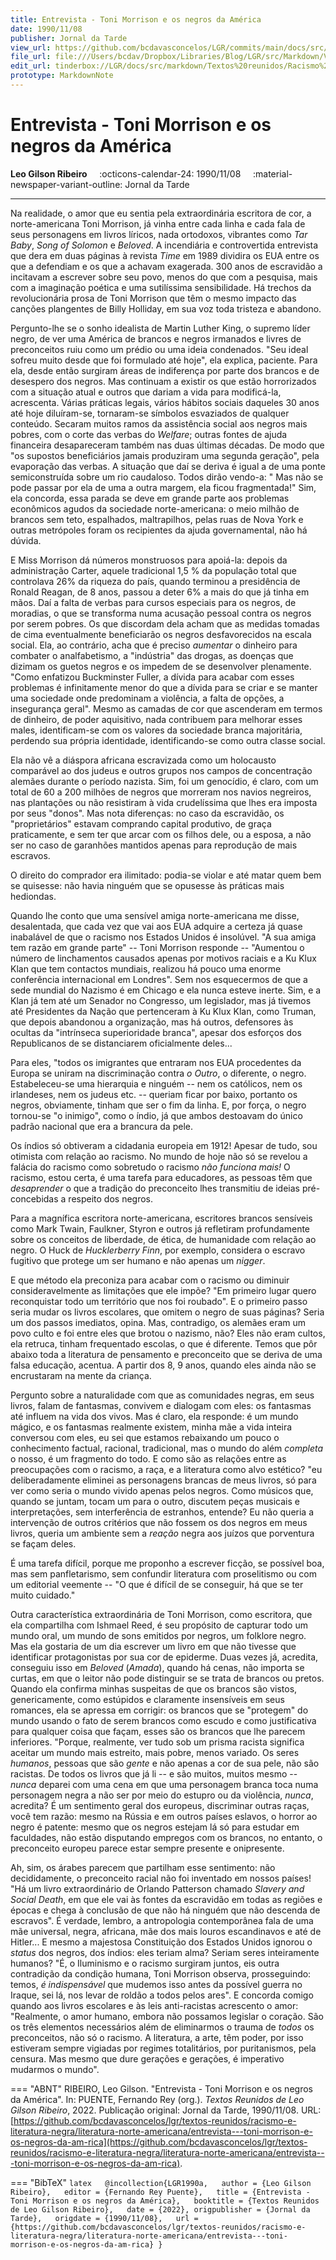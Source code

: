 ```yaml
---
title: Entrevista - Toni Morrison e os negros da América
date: 1990/11/08
publisher: Jornal da Tarde
view_url: https://github.com/bcdavasconcelos/LGR/commits/main/docs/src/markdown/textos-reunidos/racismo-e-literatura-negra/literatura-norte-americana/entrevista---toni-morrison-e-os-negros-da-am-rica.md
file_url: file:///Users/bcdav/Dropbox/Libraries/Blog/LGR/src/Markdown/Vol%201/Literatura%20Norte-americana/Entrevista:%20Toni%20Morrison%20e%20os%20negros%20da%20Ame%CC%81rica.md
edit_url: tinderbox://LGR/docs/src/markdown/Textos%20reunidos/Racismo%20e%20literatura%20negra/Literatura%20Norte-americana?view=outline+select=1658628318
prototype: MarkdownNote
---
```


# Entrevista - Toni Morrison e os negros da América

__Leo Gilson Ribeiro__ &nbsp;&nbsp;&nbsp; :octicons-calendar-24: 1990/11/08 &nbsp;&nbsp;&nbsp; :material-newspaper-variant-outline: Jornal da Tarde  

---

Na realidade, o amor que eu sentia pela extraordinária escritora de cor, a norte-americana Toni Morrison, já vinha entre cada linha e cada fala de seus personagens em livros líricos, nada ortodoxos, vibrantes como *Tar Baby*, *Song of Solomon* e *Beloved*. A incendiária e controvertida entrevista que dera em duas páginas à revista *Time* em 1989 dividira os EUA entre os que a defendiam e os que a achavam exagerada. 300 anos de escravidão a incitavam a escrever sobre seu povo, menos do que com a pesquisa, mais com a imaginação poética e uma sutilíssima sensibilidade. Há trechos da revolucionária prosa de Toni Morrison que têm o mesmo impacto das canções plangentes de Billy Holliday, em sua voz toda tristeza e abandono.

Pergunto-lhe se o sonho idealista de Martin Luther King, o supremo líder negro, de ver uma América de brancos e negros irmanados e livres de preconceitos ruiu como um prédio ou uma ideia condenados. "Seu ideal sofreu muito desde que foi formulado até hoje", ela explica, paciente. Para ela, desde então surgiram áreas de indiferença por parte dos brancos e de desespero dos negros. Mas continuam a existir os que estão horrorizados com a situação atual e outros que dariam a vida para modificá-la, acrescenta. Várias práticas legais, vários hábitos sociais daqueles 30 anos até hoje diluíram-se, tornaram-se símbolos esvaziados de qualquer conteúdo. Secaram muitos ramos da assistência social aos negros mais pobres, com o corte das verbas do *Welfare*; outras fontes de ajuda financeira desapareceram também nas duas últimas décadas. De modo que "os supostos beneficiários jamais produziram uma segunda geração", pela evaporação das verbas. A situação que daí se deriva é igual a de uma ponte semiconstruída sobre um rio caudaloso. Todos dirão vendo-a: " Mas não se pode passar por ela de uma a outra margem, ela ficou fragmentada!" Sim, ela concorda, essa parada se deve em grande parte aos problemas econômicos agudos da sociedade norte-americana: o meio milhão de brancos sem teto, espalhados, maltrapilhos, pelas ruas de Nova York e outras metrópoles foram os recipientes da ajuda governamental, não há dúvida.

E Miss Morrison dá números monstruosos para apoiá-la: depois da administração Carter, aquele tradicional 1,5 % da população total que controlava 26% da riqueza do país, quando terminou a presidência de Ronald Reagan, de 8 anos, passou a deter 6% a mais do que já tinha em mãos. Daí a falta de verbas para cursos especiais para os negros, de moradias, o que se transforma numa acusação pessoal contra os negros por serem pobres. Os que discordam dela acham que as medidas tomadas de cima eventualmente beneficiarão os negros desfavorecidos na escala social. Ela, ao contrário, acha que é preciso *aumentar* o dinheiro para combater o analfabetismo, a "indústria" das drogas, as doenças que dizimam os guetos negros e os impedem de se desenvolver plenamente. "Como enfatizou Buckminster Fuller, a dívida para acabar com esses problemas é infinitamente menor do que a dívida para se criar e se manter uma sociedade onde predominam a violência, a falta de opções, a insegurança geral". Mesmo as camadas de cor que ascenderam em termos de dinheiro, de poder aquisitivo, nada contribuem para melhorar esses males, identificam-se com os valores da sociedade branca majoritária, perdendo sua própria identidade, identificando-se como outra classe social.

Ela não vê a diáspora africana escravizada como um holocausto comparável ao dos judeus e outros grupos nos campos de concentração alemães durante o período nazista. Sim, foi um genocídio, é claro, com um total de 60 a 200 milhões de negros que morreram nos navios negreiros, nas plantações ou não resistiram à vida crudelíssima que lhes era imposta por seus "donos". Mas nota diferenças: no caso da escravidão, os "proprietários" estavam comprando capital produtivo, de graça praticamente, e sem ter que arcar com os filhos dele, ou a esposa, a não ser no caso de garanhões mantidos apenas para reprodução de mais escravos.

O direito do comprador era ilimitado: podia-se violar e até matar quem bem se quisesse: não havia ninguém que se opusesse às práticas mais hediondas.

Quando lhe conto que uma sensível amiga norte-americana me disse, desalentada, que cada vez que vai aos EUA adquire a certeza já quase inabalável de que o racismo nos Estados Unidos é insolúvel. "A sua amiga tem razão em grande parte" -- Toni Morrison responde -- "Aumentou o número de linchamentos causados apenas por motivos raciais e a Ku Klux Klan que tem contactos mundiais, realizou há pouco uma enorme conferência internacional em Londres". Sem nos esquecermos de que a sede mundial do Nazismo é em Chicago e ela nunca esteve inerte. Sim, e a Klan já tem até um Senador no Congresso, um legislador, mas já tivemos até Presidentes da Nação que pertenceram à Ku Klux Klan, como Truman, que depois abandonou a organização, mas há outros, defensores às ocultas da "intrínseca superioridade branca", apesar dos esforços dos Republicanos de se distanciarem oficialmente deles\...

Para eles, "todos os imigrantes que entraram nos EUA procedentes da Europa se uniram na discriminação contra *o Outro*, o diferente, o negro. Estabeleceu-se uma hierarquia e ninguém -- nem os católicos, nem os irlandeses, nem os judeus etc. -- queriam ficar por baixo, portanto os negros, obviamente, tinham que ser o fim da linha. E, por força, o negro tornou-se "o inimigo", como o índio, já que ambos destoavam do único padrão nacional que era a brancura da pele.

Os índios só obtiveram a cidadania europeia em 1912! Apesar de tudo, sou otimista com relação ao racismo. No mundo de hoje não só se revelou a falácia do racismo como sobretudo o racismo *não funciona mais!* O racismo, estou certa, é uma tarefa para educadores, as pessoas têm que *desaprender* o que a tradição do preconceito lhes transmitiu de ideias pré-concebidas a respeito dos negros.

Para a magnífica escritora norte-americana, escritores brancos sensíveis como Mark Twain, Faulkner, Styron e outros já refletiram profundamente sobre os conceitos de liberdade, de ética, de humanidade com relação ao negro. O Huck de *Hucklerberry Finn*, por exemplo, considera o escravo fugitivo que protege um ser humano e não apenas um *nigger*.

E que método ela preconiza para acabar com o racismo ou diminuir consideravelmente as limitações que ele impõe? "Em primeiro lugar quero reconquistar todo um território que nos foi roubado". E o primeiro passo seria mudar os livros escolares, que omitem o negro de suas páginas? Seria um dos passos imediatos, opina. Mas, contradigo, os alemães eram um povo culto e foi entre eles que brotou o nazismo, não? Eles não eram cultos, ela retruca, tinham frequentado escolas, o que é diferente. Temos que pôr abaixo toda a literatura de pensamento e preconceito que se deriva de uma falsa educação, acentua. A partir dos 8, 9 anos, quando eles ainda não se encrustaram na mente da criança.

Pergunto sobre a naturalidade com que as comunidades negras, em seus livros, falam de fantasmas, convivem e dialogam com eles: os fantasmas até influem na vida dos vivos. Mas é claro, ela responde: é um mundo mágico, e os fantasmas realmente existem, minha mãe a vida inteira conversou com eles, eu sei que estamos rebaixando um pouco o conhecimento factual, racional, tradicional, mas o mundo do além *completa* o nosso, é um fragmento do todo. E como são as relações entre as preocupações com o racismo, a raça, e a literatura como alvo estético? "eu deliberadamente eliminei as personagens brancas de meus livros, só para ver como seria o mundo vivido apenas pelos negros. Como músicos que, quando se juntam, tocam um para o outro, discutem peças musicais e interpretações, sem interferência de estranhos, entende? Eu não queria a intervenção de outros critérios que não fossem os dos negros em meus livros, queria um ambiente sem a *reação* negra aos juízos que porventura se façam deles.

É uma tarefa difícil, porque me proponho a escrever ficção, se possível boa, mas sem panfletarismo, sem confundir literatura com proselitismo ou com um editorial veemente -- "O que é difícil de se conseguir, há que se ter muito cuidado."

Outra característica extraordinária de Toni Morrison, como escritora, que ela compartilha com Ishmael Reed, é seu propósito de capturar todo um mundo oral, um mundo de sons emitidos por negros, um folklore negro. Mas ela gostaria de um dia escrever um livro em que não tivesse que identificar protagonistas por sua cor de epiderme. Duas vezes já, acredita, conseguiu isso em *Beloved* (*Amada*), quando há cenas, não importa se curtas, em que o leitor não pode distinguir se se trata de brancos ou pretos. Quando ela confirma minhas suspeitas de que os brancos são vistos, genericamente, como estúpidos e claramente insensíveis em seus romances, ela se apressa em corrigir: os brancos que se "protegem" do mundo usando o fato de serem brancos como escudo e como justificativa para qualquer coisa que façam, esses são os brancos que lhe parecem inferiores. "Porque, realmente, ver tudo sob um prisma racista significa aceitar um mundo mais estreito, mais pobre, menos variado. Os seres *humanos*, pessoas que são *gente* e não apenas a cor de sua pele, não são racistas. De todos os livros que já li -- e são muitos, muitos mesmo -- *nunca* deparei com uma cena em que uma personagem branca toca numa personagem negra a não ser por meio do estupro ou da violência, *nunca*, acredita? É um sentimento geral dos europeus, discriminar outras raças, você tem razão: mesmo na Rússia e em outros países eslavos, o horror ao negro é patente: mesmo que os negros estejam lá só para estudar em faculdades, não estão disputando empregos com os brancos, no entanto, o preconceito europeu parece estar sempre presente e onipresente.

Ah, sim, os árabes parecem que partilham esse sentimento: não decididamente, o preconceito racial não foi inventado em nossos países! "Há um livro extraordinário de Orlando Patterson chamado *Slavery and Social Death*, em que ele vai às fontes da escravidão em todas as regiões e épocas e chega à conclusão de que não há ninguém que não descenda de escravos". É verdade, lembro, a antropologia contemporânea fala de uma mãe universal, negra, africana, mãe dos mais louros escandinavos e até de Hitler\... E mesmo a majestosa Constituição dos Estados Unidos ignorou o *status* dos negros, dos índios: eles teriam alma? Seriam seres inteiramente humanos? "É, o Iluminismo e o racismo surgiram juntos, eis outra contradição da condição humana, Toni Morrison observa, prosseguindo: temos, *é indispensável* que mudemos isso antes da possível guerra no Iraque, sei lá, nos levar de roldão a todos pelos ares". E concorda comigo quando aos livros escolares e às leis anti-racistas acrescento o amor: "Realmente, o amor humano, embora não possamos legislar o coração. São os três elementos necessários além de eliminarmos o trauma de *todos* os preconceitos, não só o racismo. A literatura, a arte, têm poder, por isso estiveram sempre vigiadas por regimes totalitários, por puritanismos, pela censura. Mas mesmo que dure gerações e gerações, é imperativo mudarmos o mundo".  




=== "ABNT"
    RIBEIRO, Leo Gilson. "Entrevista - Toni Morrison e os negros da América". In: PUENTE, Fernando Rey (org.). _Textos Reunidos de Leo Gilson Ribeiro_, 2022. Publicação original: Jornal da Tarde, 1990/11/08.  URL: [https://github.com/bcdavasconcelos/lgr/textos-reunidos/racismo-e-literatura-negra/literatura-norte-americana/entrevista---toni-morrison-e-os-negros-da-am-rica](https://github.com/bcdavasconcelos/lgr/textos-reunidos/racismo-e-literatura-negra/literatura-norte-americana/entrevista---toni-morrison-e-os-negros-da-am-rica).  

=== "BibTeX"
    ```latex  
    @incollection{LGR1990a,  
    author = {Leo Gilson Ribeiro},  
    editor = {Fernando Rey Puente},  
    title = {Entrevista - Toni Morrison e os negros da América},  
    booktitle = {Textos Reunidos de Leo Gilson Ribeiro},  
    date = {2022},
    origpublisher = {Jornal da Tarde},  
    origdate = {1990/11/08},  
    url = {https://github.com/bcdavasconcelos/lgr/textos-reunidos/racismo-e-literatura-negra/literatura-norte-americana/entrevista---toni-morrison-e-os-negros-da-am-rica}
    }
    ```
